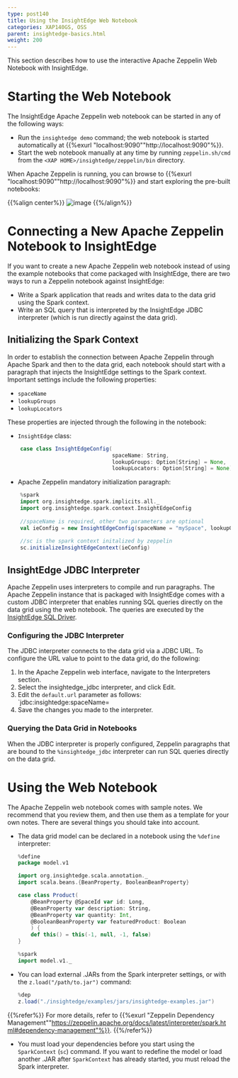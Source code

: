 ```yaml
---
type: post140
title: Using the InsightEdge Web Notebook
categories: XAP140GS, OSS
parent: insightedge-basics.html
weight: 200
---
```


This section describes how to use the interactive Apache Zeppelin Web Notebook with InsightEdge.

# Starting the Web Notebook

The InsightEdge Apache Zeppelin web notebook can be started in any of the following ways:

* Run the `insightedge demo` command; the web notebook is started automatically at {{%exurl "localhost:9090""http://localhost:9090"%}}. 
* Start the web notebook manually at any time by running `zeppelin.sh/cmd` from the `<XAP HOME>/insightedge/zeppelin/bin` directory.

When Apache Zeppelin is running, you can browse to {{%exurl "localhost:9090""http://localhost:9090"%}} and start exploring the pre-built notebooks:

{{%align center%}}
![image](/attachment_files/Zeppelin_examples_100.png)
{{%/align%}}

# Connecting a New Apache Zeppelin Notebook to InsightEdge

If you want to create a new Apache Zeppelin web notebook instead of using the example notebooks that come packaged with InsightEdge, there are two ways to run a Zeppelin notebook against InsightEdge:

- Write a Spark application that reads and writes data to the data grid using the Spark context.
- Write an SQL query that is interpreted by the InsightEdge JDBC interpreter (which is run directly against the data grid).

## Initializing the Spark Context

In order to establish the connection between Apache Zeppelin through Apache Spark and then to the data grid, each notebook should start with a paragraph that injects the InsightEdge settings to the Spark context. Important settings include the following properties:

* `spaceName`
* `lookupGroups`
* `lookupLocators`

These properties are injected through the following in the notebook:

- `InsightEdge` class:

```scala
    case class InsightEdgeConfig(
                                 spaceName: String,
                                 lookupGroups: Option[String] = None,
                                 lookupLocators: Option[String] = None)
```

- Apache Zeppelin mandatory initialization paragraph:

```scala
    %spark
    import org.insightedge.spark.implicits.all._
    import org.insightedge.spark.context.InsightEdgeConfig
    
    //spaceName is required, other two parameters are optional
    val ieConfig = new InsightEdgeConfig(spaceName = "mySpace", lookupGroups = None, lookupLocators = None)
    
    //sc is the spark context initalized by zeppelin
    sc.initializeInsightEdgeContext(ieConfig)
```
## InsightEdge JDBC Interpreter

Apache Zeppelin uses interpreters to compile and run paragraphs. The Apache Zeppelin instance that is packaged with InsightEdge comes with a custom JDBC interpreter that enables running SQL queries directly on the data grid using the web notebook.  The queries are executed by the [InsightEdge SQL Driver](sql-query-intro.html).   

### Configuring the JDBC Interpreter

The JDBC interpreter connects to the data grid via a JDBC URL. To configure the URL value to point to the data grid, do the following:

1. In the Apache Zeppelin web interface, navigate to the Interpreters section.
1. Select the insightedge_jdbc interpreter, and click Edit.
1. Edit the `default.url` parameter as follows: `jdbc:insightedge:spaceName=<space-name>
1. Save the changes you made to the interpreter.

### Querying the Data Grid in Notebooks

When the JDBC interpreter is properly configured, Zeppelin paragraphs that are bound to the `%insightedge_jdbc` interpreter can run SQL queries directly on the data grid.

# Using the Web Notebook

The Apache Zeppelin web notebook comes with sample notes. We recommend that you review them, and then use them as a template for your own notes. There are several things you should take into account.

* The data grid model can be declared in a notebook using the `%define` interpreter:

	```scala
	%define
	package model.v1

	import org.insightedge.scala.annotation._
	import scala.beans.{BeanProperty, BooleanBeanProperty}

	case class Product(
		@BeanProperty @SpaceId var id: Long,
		@BeanProperty var description: String,
		@BeanProperty var quantity: Int,
		@BooleanBeanProperty var featuredProduct: Boolean
		) {
		def this() = this(-1, null, -1, false)
	}
	```

	```scala
	%spark
	import model.v1._
	```

* You can load external .JARs from the Spark interpreter settings, or with the `z.load("/path/to.jar")` command:

	```scala
	%dep
	z.load("./insightedge/examples/jars/insightedge-examples.jar")
	```

 {{%refer%}}
 For more details, refer to {{%exurl "Zeppelin Dependency Management""https://zeppelin.apache.org/docs/latest/interpreter/spark.html#dependency-management"%}}.
 {{%/refer%}}

* You must load your dependencies before you start using the `SparkContext` (`sc`) command. If you want to redefine the model or load another .JAR after `SparkContext` has already started, you must reload the Spark interpreter.
